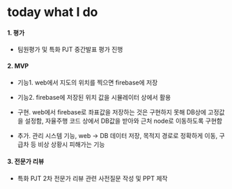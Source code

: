 # today what I do

#### 1. 평가

- 팀원평가 및 특화 PJT 중간발표 평가 진행

#### 2. MVP

- 기능1. web에서 지도의 위치를 찍으면 firebase에 저장

- 기능2. firebase에 저장된 위치 값을 시뮬레이터 상에서 활용

- 구현. web에서 firebase로 좌표값을 저장하는 것은 구현하지 못해 DB상에 고정값을 설정함, 자율주행 코드 상에서 DB값을 받아와 근처 node로 이동하도록 구현함

- 추가. 관리 시스템 기능, web -> DB 데이터 저장, 목적지 경로로 정확하게 이동, 구급차 등 비상 상황시 피해가는 기능

#### 3. 전문가 리뷰

- 특화 PJT 2차 전문가 리뷰 관련 사전질문 작성 및 PPT 제작